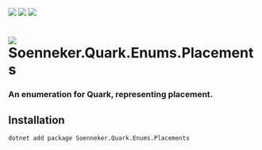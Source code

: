 ﻿[![](https://img.shields.io/nuget/v/soenneker.quark.enums.placements.svg?style=for-the-badge)](https://www.nuget.org/packages/soenneker.quark.enums.placements/)
[![](https://img.shields.io/github/actions/workflow/status/soenneker/soenneker.quark.enums.placements/publish-package.yml?style=for-the-badge)](https://github.com/soenneker/soenneker.quark.enums.placements/actions/workflows/publish-package.yml)
[![](https://img.shields.io/nuget/dt/soenneker.quark.enums.placements.svg?style=for-the-badge)](https://www.nuget.org/packages/soenneker.quark.enums.placements/)

# ![](https://user-images.githubusercontent.com/4441470/224455560-91ed3ee7-f510-4041-a8d2-3fc093025112.png) Soenneker.Quark.Enums.Placements
### An enumeration for Quark, representing placement.

## Installation

```
dotnet add package Soenneker.Quark.Enums.Placements
```
